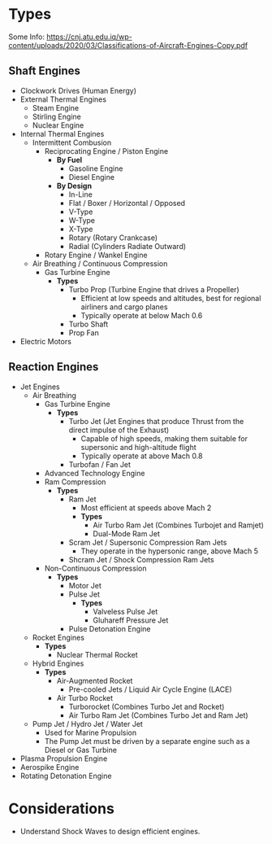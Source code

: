 # Types
Some Info: https://cnj.atu.edu.iq/wp-content/uploads/2020/03/Classifications-of-Aircraft-Engines-Copy.pdf
## Shaft Engines
- Clockwork Drives (Human Energy)
- External Thermal Engines
	- Steam Engine
	- Stirling Engine
	- Nuclear Engine
- Internal Thermal Engines
	- Intermittent Combusion
		- Reciprocating Engine / Piston Engine
			- **By Fuel**
				- Gasoline Engine
				- Diesel Engine
			- **By Design**
				- In-Line
				- Flat / Boxer / Horizontal / Opposed
				- V-Type
				- W-Type
				- X-Type
				- Rotary (Rotary Crankcase)
				- Radial (Cylinders Radiate Outward)
		- Rotary Engine / Wankel Engine
	- Air Breathing / Continuous Compression
		- Gas Turbine Engine
			- **Types**
				- Turbo Prop (Turbine Engine that drives a Propeller)
					- Efficient at low speeds and altitudes, best for regional airliners and cargo planes
					- Typically operate at below Mach 0.6
				- Turbo Shaft
				- Prop Fan
- Electric Motors
## Reaction Engines
- Jet Engines
	- Air Breathing
		- Gas Turbine Engine
			- **Types**
				- Turbo Jet (Jet Engines that produce Thrust from the direct impulse of the Exhaust)
					- Capable of high speeds, making them suitable for supersonic and high-altitude flight
					- Typically operate at above Mach 0.8
				- Turbofan / Fan Jet
		- Advanced Technology Engine
		- Ram Compression
			- **Types**
				- Ram Jet
					- Most efficient at speeds above Mach 2
					- **Types**
						- Air Turbo Ram Jet (Combines Turbojet and Ramjet)
						- Dual-Mode Ram Jet
				- Scram Jet / Supersonic Compression Ram Jets
					- They operate in the hypersonic range, above Mach 5
				- Shcram Jet / Shock Compression Ram Jets
		- Non-Continuous Compression
			- **Types**
				- Motor Jet
				- Pulse Jet
					- **Types**
					    - Valveless Pulse Jet
					    - Gluhareff Pressure Jet
				- Pulse Detonation Engine
	- Rocket Engines
		- **Types**
			- Nuclear Thermal Rocket
	- Hybrid Engines
		- **Types**
		    - Air-Augmented Rocket
			    - Pre-cooled Jets / Liquid Air Cycle Engine (LACE)
			- Air Turbo Rocket
				- Turborocket (Combines Turbo Jet and Rocket)
				- Air Turbo Ram Jet (Combines Turbo Jet and Ram Jet)
	- Pump Jet / Hydro Jet / Water Jet
		- Used for Marine Propulsion
		- The Pump Jet must be driven by a separate engine such as a Diesel or Gas Turbine
- Plasma Propulsion Engine
- Aerospike Engine
- Rotating Detonation Engine
# Considerations
- Understand Shock Waves to design efficient engines.

